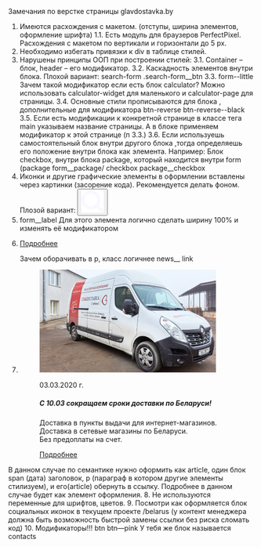 Замечания по верстке страницы glavdostavka.by

1.	Имеются расхождения с макетом. (отступы, ширина элементов, оформление шрифта)
1.1. Есть модуль для браузеров PerfectPixel. Расхождения с макетом по вертикали и горизонтали до 5 px.
2.	Необходимо избегать привязки к div в таблице стилей.
3.	Нарушены принципы ООП при построении стилей:
3.1.	Container – блок, header – его модификатор.
3.2.	Каскадность элементов внутри блока. Плохой вариант:
search-form .search-form__btn
3.3.	form--little Зачем такой модификатор если есть блок calculator? Можно использовать calculator-widget для маленького и calculator-page для страницы.
3.4.	Основные стили прописываются для блока , дополнительные для модификатора
btn-reverse btn-reverse--black
3.5.	Если есть модификации к конкретной странице в классе тега main указываем название страницы. А в блоке применяем модификатор к этой странице (п 3.3.)
3.6.	Если используешь самостоятельный блок внутри другого блока ,тогда определяешь его положение внутри блока как элемента. Например:
Блок checkbox, внутри блока package, который находится внутри form (package form__package/ checkbox package__checkbox
4.	Иконки и другие графические элементы в оформлении вставлены через картинки (засорение кода). Рекомендуется делать фоном. Плозой вариант:
<button class="search-form__btn"><img src="assets/img/icons/icon_search.svg" alt=""></button>
5.	form__label Для этого элемента логично сделать ширину 100% и изменять её модификатором
6.	<p><a class="link" href="">Подробнее</a></p> Зачем оборачивать в р, класс логичнее news__ link
7.	<figure class="news__item">
                    <img src="assets/img/pics/news_1.png" alt="">
                    <figcaption>
                        <p class="news__date">03.03.2020 г.</p>
                        <h5>С 10.03 сокращаем сроки доставки по Беларуси!</h5>
                        <p class="news__text">
                            Доставка в пункты выдачи для интернет-магазинов. <br>
                            Доставка в сетевые магазины по Беларуси. <br>
                            Без предоплаты на счет.
                        </p>
                        <p><a class="link" href="">Подробнее</a></p>
                    </figcaption>
                </figure>
В данном случае по семантике нужно оформить как article, один блок span (дата) заголовок, p (параграф в котором другие элементы стилизуем), и его(article) обернуть в ссылку. Подробнее в данном случае будет как элемент оформления.
8.	Не используются переменные для шрифтов, цветов.
9.	Посмотри как оформляется блок социальных иконок в текущем проекте /belarus  (у контент менеджера должна быть возможность быстрой замены ссылки без риска сломать код)
10.	Модификаторы!!! btn btn—pink У тебя же блок называется contacts

